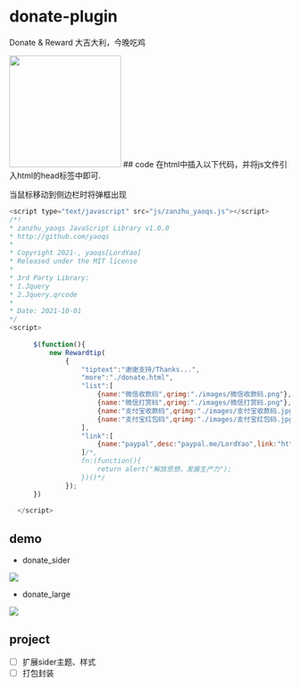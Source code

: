 # donate-plugin
Donate &amp; Reward 大吉大利，今晚吃鸡

<image src="https://yaoqs.github.io/donate-plugin/kw7q5d.jpg" width="200px"/>
## code
在html中插入以下代码，并将js文件引入html的head标签中即可.

当鼠标移动到侧边栏时将弹框出现
```js
<script type="text/javascript" src="js/zanzhu_yaoqs.js"></script>
/*!
* zanzhu_yaoqs JavaScript Library v1.0.0
* http://github.com/yaoqs
*
* Copyright 2021-, yaoqs[LordYao]
* Released under the MIT license
*
* 3rd Party Library:
* 1.Jquery
* 2.Jquery.qrcode
*
* Date: 2021-10-01
*/
<script>
 
      $(function(){
          new Rewardtip(
              {
                  "tiptext":"谢谢支持/Thanks...",
                  "more":"./donate.html",
                  "list":[
                      {name:"微信收款码",qrimg:"./images/微信收款码.png"},
                      {name:"微信打赏码",qrimg:"./images/微信打赏码.png"},
                      {name:"支付宝收款码",qrimg:"./images/支付宝收款码.jpg"},
                      {name:"支付宝红包码",qrimg:"./images/支付宝红包码.jpg"}
                  ],
                  "link":[
                      {name:"paypal",desc:"paypal.me/LordYao",link:"https://www.paypal.com/cgi-bin/webscr?cmd=_xclick&business=243292490@qq.com&currency_code=USD&amount=1&return=http://yaoqs.github.com/about&item_name=LordYao%27s%20Blog&undefined_quantity=1"}
                  ]/*,
                  fn:(function(){
                      return alert("解放思想，发展生产力");
                  })()*/
              });
      })
  
  </script>
  ```
## demo
- donate_sider
<img src="https://yaoqs.github.io/donate-plugin/donate_sider.png"/>

- donate_large
<img src="https://yaoqs.github.io/donate-plugin/donate_large.png"/>


## project
- [ ] 扩展sider主题、样式
- [ ] 打包封装

